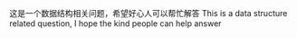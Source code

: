 这是一个数据结构相关问题，希望好心人可以帮忙解答
This is a data structure related question, I hope the kind people can help answer
